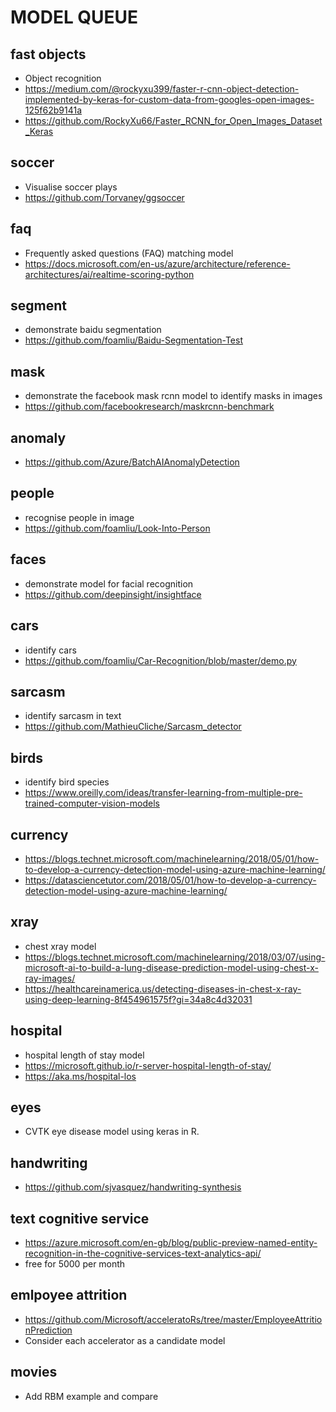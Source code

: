 # MODEL QUEUE

## fast objects
* Object recognition
* https://medium.com/@rockyxu399/faster-r-cnn-object-detection-implemented-by-keras-for-custom-data-from-googles-open-images-125f62b9141a
* https://github.com/RockyXu66/Faster_RCNN_for_Open_Images_Dataset_Keras

## soccer
* Visualise soccer plays
* https://github.com/Torvaney/ggsoccer

## faq
* Frequently asked questions (FAQ) matching model
* https://docs.microsoft.com/en-us/azure/architecture/reference-architectures/ai/realtime-scoring-python

## segment
* demonstrate baidu segmentation
* https://github.com/foamliu/Baidu-Segmentation-Test

## mask
* demonstrate the facebook mask rcnn model to identify masks in images
* https://github.com/facebookresearch/maskrcnn-benchmark

## anomaly
* https://github.com/Azure/BatchAIAnomalyDetection

## people
* recognise people in image
* https://github.com/foamliu/Look-Into-Person

## faces
* demonstrate model for facial recognition
* https://github.com/deepinsight/insightface

## cars
* identify cars
* https://github.com/foamliu/Car-Recognition/blob/master/demo.py

## sarcasm
* identify sarcasm in text
* https://github.com/MathieuCliche/Sarcasm_detector

## birds
* identify bird species
* https://www.oreilly.com/ideas/transfer-learning-from-multiple-pre-trained-computer-vision-models
  
## currency
* https://blogs.technet.microsoft.com/machinelearning/2018/05/01/how-to-develop-a-currency-detection-model-using-azure-machine-learning/
* https://datasciencetutor.com/2018/05/01/how-to-develop-a-currency-detection-model-using-azure-machine-learning/
  
## xray
* chest xray model
* https://blogs.technet.microsoft.com/machinelearning/2018/03/07/using-microsoft-ai-to-build-a-lung-disease-prediction-model-using-chest-x-ray-images/
* https://healthcareinamerica.us/detecting-diseases-in-chest-x-ray-using-deep-learning-8f454961575f?gi=34a8c4d32031

## hospital
* hospital length of stay model
* https://microsoft.github.io/r-server-hospital-length-of-stay/
* https://aka.ms/hospital-los

## eyes
* CVTK eye disease model using keras in R.

## handwriting
* https://github.com/sjvasquez/handwriting-synthesis

## text cognitive service
* https://azure.microsoft.com/en-gb/blog/public-preview-named-entity-recognition-in-the-cognitive-services-text-analytics-api/
* free for 5000 per month

## emlpoyee attrition
* https://github.com/Microsoft/acceleratoRs/tree/master/EmployeeAttritionPrediction
* Consider each accelerator as a candidate model

## movies
* Add RBM example and compare
